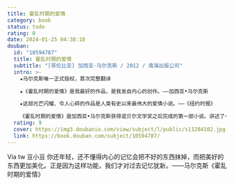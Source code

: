 ```yaml
---
title: 霍乱时期的爱情
category: book
status: todo
rating: 0
date: 2024-01-25 04:38:18
douban:
  id: "10594787"
  title: 霍乱时期的爱情
  subtitle: "[哥伦比亚] 加西亚·马尔克斯 / 2012 / 南海出版公司"
  intro: >-
    ★马尔克斯唯一正式授权，首次完整翻译

    ★《霍乱时期的爱情》是我最好的作品，是我发自内心的创作。——加西亚•马尔克斯

    ★这部光芒闪耀、令人心碎的作品是人类有史以来最伟大的爱情小说。——《纽约时报》

    《霍乱时期的爱情》是加西亚•马尔克斯获得诺贝尔文学奖之后完成的第一部小说。讲述了一段跨越半个多世纪的爱情史诗，穷尽了所有爱情的可能性：忠贞的、隐秘的、粗暴的、羞怯的、柏拉图式的、放荡的、转瞬即逝的、生死相依的……再现了时光的无情流逝，被誉为“人类有史以来最伟大的爱情小说”，是20世纪最重要的经典文学巨著之一。
  rating: 9
  cover: https://img3.doubanio.com/view/subject/l/public/s11284102.jpg
  link: https://book.douban.com/subject/10594787/
---
```


Via tw 豆小豆 你还年轻，还不懂得内心的记忆会把不好的东西抹掉，而把美好的东西更加美化。正是因为这样功能，我们才对过去记忆犹新。——马尔克斯《霍乱时期的爱情》